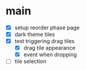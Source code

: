 # main
- [x] setup reorder phase page
- [x] dark theme tiles
- [x] test triggering drag tiles
    - [x] drag tile appearance
    - [x] event when dropping
- [ ] tile selection